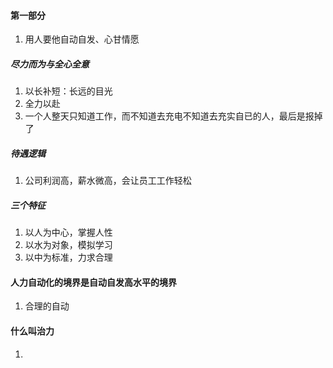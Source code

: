 #### 第一部分
1. 用人要他自动自发、心甘情愿
##### 尽力而为与全心全意
1. 以长补短：长远的目光
2. 全力以赴
3. 一个人整天只知道工作，而不知道去充电不知道去充实自已的人，最后是报掉了
##### 待遇逻辑
1. 公司利润高，薪水微高，会让员工工作轻松
##### 三个特征
1. 以人为中心，掌握人性
2. 以水为对象，模拟学习
3. 以中为标准，力求合理
#### 人力自动化的境界是自动自发高水平的境界
1. 合理的自动
#### 什么叫治力
1. 